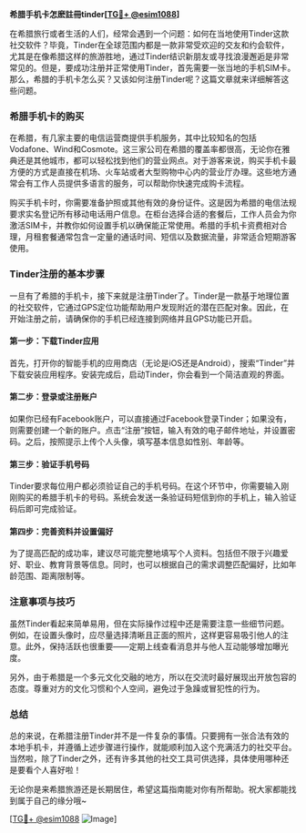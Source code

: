 **希腊手机卡怎麽註冊tinder[[TG💪+ @esim1088](https://t.me/s/esim1088)]**

在希腊旅行或者生活的人们，经常会遇到一个问题：如何在当地使用Tinder这款社交软件？毕竟，Tinder在全球范围内都是一款非常受欢迎的交友和约会软件，尤其是在像希腊这样的旅游胜地，通过Tinder结识新朋友或寻找浪漫邂逅是非常常见的。但是，要成功注册并正常使用Tinder，首先需要一张当地的手机SIM卡。那么，希腊的手机卡怎么买？又该如何注册Tinder呢？这篇文章就来详细解答这些问题。

### 希腊手机卡的购买

在希腊，有几家主要的电信运营商提供手机服务，其中比较知名的包括Vodafone、Wind和Cosmote。这三家公司在希腊的覆盖率都很高，无论你在雅典还是其他城市，都可以轻松找到他们的营业网点。对于游客来说，购买手机卡最方便的方式是直接在机场、火车站或者大型购物中心内的营业厅办理。这些地方通常会有工作人员提供多语言的服务，可以帮助你快速完成购卡流程。

购买手机卡时，你需要准备护照或其他有效的身份证件。这是因为希腊的电信法规要求实名登记所有移动电话用户信息。在柜台选择合适的套餐后，工作人员会为你激活SIM卡，并教你如何设置手机以确保能正常使用。希腊的手机卡资费相对合理，月租套餐通常包含一定量的通话时间、短信以及数据流量，非常适合短期游客使用。

### Tinder注册的基本步骤

一旦有了希腊的手机卡，接下来就是注册Tinder了。Tinder是一款基于地理位置的社交软件，它通过GPS定位功能帮助用户发现附近的潜在匹配对象。因此，在开始注册之前，请确保你的手机已经连接到网络并且GPS功能已开启。

#### 第一步：下载Tinder应用

首先，打开你的智能手机的应用商店（无论是iOS还是Android），搜索“Tinder”并下载安装应用程序。安装完成后，启动Tinder，你会看到一个简洁直观的界面。

#### 第二步：登录或注册账户

如果你已经有Facebook账户，可以直接通过Facebook登录Tinder；如果没有，则需要创建一个新的账户。点击“注册”按钮，输入有效的电子邮件地址，并设置密码。之后，按照提示上传个人头像，填写基本信息如性别、年龄等。

#### 第三步：验证手机号码

Tinder要求每位用户都必须验证自己的手机号码。在这个环节中，你需要输入刚刚购买的希腊手机卡的号码。系统会发送一条验证码短信到你的手机上，输入验证码后即可完成验证。

#### 第四步：完善资料并设置偏好

为了提高匹配的成功率，建议尽可能完整地填写个人资料。包括但不限于兴趣爱好、职业、教育背景等信息。同时，也可以根据自己的需求调整匹配偏好，比如年龄范围、距离限制等。

### 注意事项与技巧

虽然Tinder看起来简单易用，但在实际操作过程中还是需要注意一些细节问题。例如，在设置头像时，应尽量选择清晰且正面的照片，这样更容易吸引他人的注意。此外，保持活跃也很重要——定期上线查看消息并与他人互动能够增加曝光度。

另外，由于希腊是一个多元文化交融的地方，所以在交流时最好展现出开放包容的态度。尊重对方的文化习惯和个人空间，避免过于急躁或冒犯性的行为。

### 总结

总的来说，在希腊注册Tinder并不是一件复杂的事情。只要拥有一张合法有效的本地手机卡，并遵循上述步骤进行操作，就能顺利加入这个充满活力的社交平台。当然啦，除了Tinder之外，还有许多其他的社交工具可供选择，具体使用哪种还是要看个人喜好啦！

无论你是来希腊旅游还是长期居住，希望这篇指南能对你有所帮助。祝大家都能找到属于自己的缘分哦~ 

[[TG💪+ @esim1088](https://t.me/s/esim1088) ![Image](https://i.postimg.cc/4NQfJmqS/Snipaste-2025-05-13-00-14-12.png)]